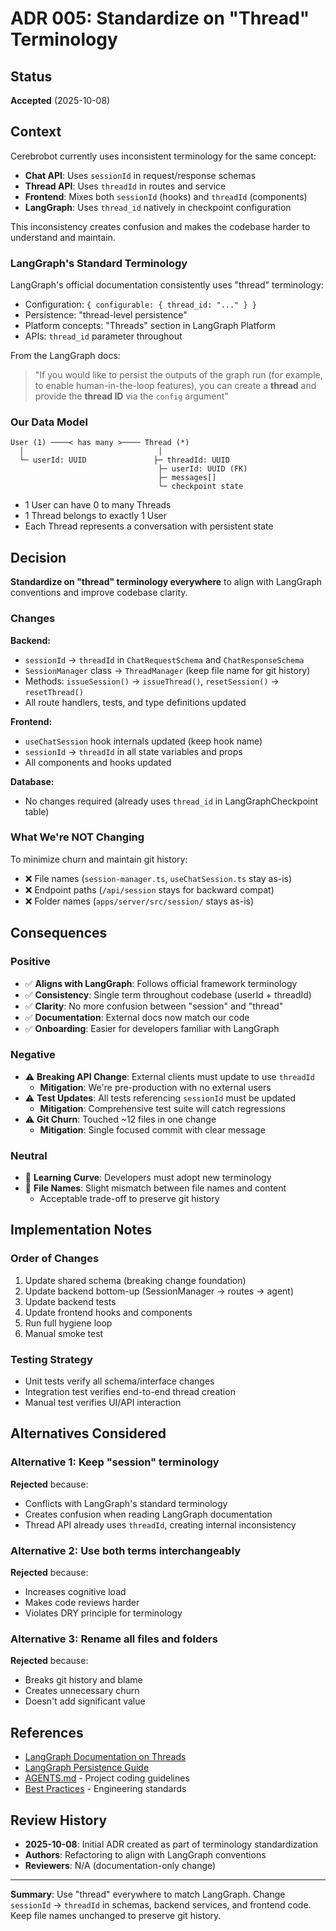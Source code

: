 # ADR 005: Standardize on "Thread" Terminology

## Status

**Accepted** (2025-10-08)

## Context

Cerebrobot currently uses inconsistent terminology for the same concept:
- **Chat API**: Uses `sessionId` in request/response schemas
- **Thread API**: Uses `threadId` in routes and service
- **Frontend**: Mixes both `sessionId` (hooks) and `threadId` (components)
- **LangGraph**: Uses `thread_id` natively in checkpoint configuration

This inconsistency creates confusion and makes the codebase harder to understand and maintain.

### LangGraph's Standard Terminology

LangGraph's official documentation consistently uses "thread" terminology:
- Configuration: `{ configurable: { thread_id: "..." } }`
- Persistence: "thread-level persistence"
- Platform concepts: "Threads" section in LangGraph Platform
- APIs: `thread_id` parameter throughout

From the LangGraph docs:
> "If you would like to persist the outputs of the graph run (for example, to enable human-in-the-loop features), you can create a **thread** and provide the **thread ID** via the `config` argument"

### Our Data Model

```
User (1) ────< has many >──── Thread (*)
  │                              │
  └─ userId: UUID               ├─ threadId: UUID
                                 ├─ userId: UUID (FK)
                                 ├─ messages[]
                                 └─ checkpoint state
```

- 1 User can have 0 to many Threads
- 1 Thread belongs to exactly 1 User
- Each Thread represents a conversation with persistent state

## Decision

**Standardize on "thread" terminology everywhere** to align with LangGraph conventions and improve codebase clarity.

### Changes

**Backend:**
- `sessionId` → `threadId` in `ChatRequestSchema` and `ChatResponseSchema`
- `SessionManager` class → `ThreadManager` (keep file name for git history)
- Methods: `issueSession()` → `issueThread()`, `resetSession()` → `resetThread()`
- All route handlers, tests, and type definitions updated

**Frontend:**
- `useChatSession` hook internals updated (keep hook name)
- `sessionId` → `threadId` in all state variables and props
- All components and hooks updated

**Database:**
- No changes required (already uses `thread_id` in LangGraphCheckpoint table)

### What We're NOT Changing

To minimize churn and maintain git history:
- ❌ File names (`session-manager.ts`, `useChatSession.ts` stay as-is)
- ❌ Endpoint paths (`/api/session` stays for backward compat)
- ❌ Folder names (`apps/server/src/session/` stays as-is)

## Consequences

### Positive

- ✅ **Aligns with LangGraph**: Follows official framework terminology
- ✅ **Consistency**: Single term throughout codebase (userId + threadId)
- ✅ **Clarity**: No more confusion between "session" and "thread"
- ✅ **Documentation**: External docs now match our code
- ✅ **Onboarding**: Easier for developers familiar with LangGraph

### Negative

- ⚠️ **Breaking API Change**: External clients must update to use `threadId`
  - **Mitigation**: We're pre-production with no external users
- ⚠️ **Test Updates**: All tests referencing `sessionId` must be updated
  - **Mitigation**: Comprehensive test suite will catch regressions
- ⚠️ **Git Churn**: Touched ~12 files in one change
  - **Mitigation**: Single focused commit with clear message

### Neutral

- 🔄 **Learning Curve**: Developers must adopt new terminology
- 🔄 **File Names**: Slight mismatch between file names and content
  - Acceptable trade-off to preserve git history

## Implementation Notes

### Order of Changes

1. Update shared schema (breaking change foundation)
2. Update backend bottom-up (SessionManager → routes → agent)
3. Update backend tests
4. Update frontend hooks and components
5. Run full hygiene loop
6. Manual smoke test

### Testing Strategy

- Unit tests verify all schema/interface changes
- Integration test verifies end-to-end thread creation
- Manual test verifies UI/API interaction

## Alternatives Considered

### Alternative 1: Keep "session" terminology

**Rejected** because:
- Conflicts with LangGraph's standard terminology
- Creates confusion when reading LangGraph documentation
- Thread API already uses `threadId`, creating internal inconsistency

### Alternative 2: Use both terms interchangeably

**Rejected** because:
- Increases cognitive load
- Makes code reviews harder
- Violates DRY principle for terminology

### Alternative 3: Rename all files and folders

**Rejected** because:
- Breaks git history and blame
- Creates unnecessary churn
- Doesn't add significant value

## References

- [LangGraph Documentation on Threads](https://langchain-ai.github.io/langgraphjs/concepts/low_level/#threads)
- [LangGraph Persistence Guide](https://langchain-ai.github.io/langgraphjs/how-tos/persistence/)
- [AGENTS.md](../../AGENTS.md) - Project coding guidelines
- [Best Practices](../best-practices.md) - Engineering standards

## Review History

- **2025-10-08**: Initial ADR created as part of terminology standardization
- **Authors**: Refactoring to align with LangGraph conventions
- **Reviewers**: N/A (documentation-only change)

---

**Summary**: Use "thread" everywhere to match LangGraph. Change `sessionId` → `threadId` in schemas, backend services, and frontend code. Keep file names unchanged to preserve git history.
